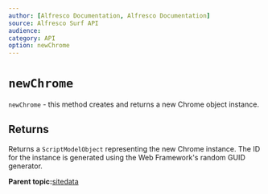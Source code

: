 ```yaml
---
author: [Alfresco Documentation, Alfresco Documentation]
source: Alfresco Surf API
audience: 
category: API
option: newChrome
---
```


# `newChrome`

`newChrome` - this method creates and returns a new Chrome object instance.

## Returns

Returns a `ScriptModelObject` representing the new Chrome instance. The ID for the instance is generated using the Web Framework's random GUID generator.

**Parent topic:**[sitedata](../references/APISurf-sitedata.md)


